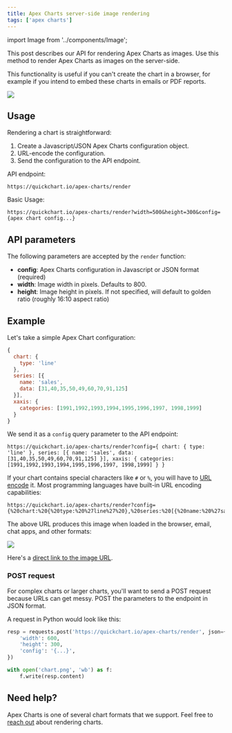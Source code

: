 ```yaml
---
title: Apex Charts server-side image rendering
tags: ['apex charts']
---
```


import Image from '../components/Image';

This post describes our API for rendering Apex Charts as images. Use this method to render Apex Charts as images on the server-side.

This functionality is useful if you can't create the chart in a browser, for example if you intend to embed these charts in emails or PDF reports.

<Image maxWidth={600} caption="Apex Chart rendered to image using the QuickChart API." src="http://quickchart.io/apex-charts/render?config=%7B%20series%3A%5B%7B%20name%3A%27series1%27%2C%20data%3A%5B31%2C40%2C28%2C51%2C42%2C109%2C100%5D%20%7D%2C%7B%20name%3A%27series2%27%2C%20data%3A%5B11%2C32%2C45%2C32%2C34%2C52%2C41%5D%20%7D%5D%2C%20chart%3A%7B%20height%3A350%2C%20type%3A%27area%27%20%7D%2C%20dataLabels%3A%7B%20enabled%3Afalse%20%7D%2C%20stroke%3A%7B%20curve%3A%27smooth%27%20%7D%2C%20xaxis%3A%7B%20type%3A%27datetime%27%2C%20categories%3A%5B%222018-09-19T00%3A00%3A00.000Z%22%2C%222018-09-19T01%3A30%3A00.000Z%22%2C%222018-09-19T02%3A30%3A00.000Z%22%2C%222018-09-19T03%3A30%3A00.000Z%22%2C%222018-09-19T04%3A30%3A00.000Z%22%2C%222018-09-19T05%3A30%3A00.000Z%22%2C%222018-09-19T06%3A30%3A00.000Z%22%5D%20%7D%2C%20tooltip%3A%7B%20x%3A%7B%20format%3A%27dd%2FMM%2FyyHH%3Amm%27%20%7D%2C%20%7D%2C%20%7D" />

## Usage

Rendering a chart is straightforward:

1. Create a Javascript/JSON Apex Charts configuration object.
1. URL-encode the configuration.
1. Send the configuration to the API endpoint.

API endpoint:

```
https://quickchart.io/apex-charts/render
```

Basic Usage:

```
https://quickchart.io/apex-charts/render?width=500&height=300&config={apex chart config...}
```

## API parameters

The following parameters are accepted by the `render` function:

- **config**: Apex Charts configuration in Javascript or JSON format (required)
- **width**: Image width in pixels. Defaults to 800.
- **height**: Image height in pixels. If not specified, will default to golden ratio (roughly 16:10 aspect ratio)

## Example

Let's take a simple Apex Chart configuration:

```js
{
  chart: {
    type: 'line'
  },
  series: [{
    name: 'sales',
    data: [31,40,35,50,49,60,70,91,125]
  }],
  xaxis: {
    categories: [1991,1992,1993,1994,1995,1996,1997, 1998,1999]
  }
}
```

We send it as a `config` query parameter to the API endpoint:

```
https://quickchart.io/apex-charts/render?config={ chart: { type: 'line' }, series: [{ name: 'sales', data: [31,40,35,50,49,60,70,91,125] }], xaxis: { categories: [1991,1992,1993,1994,1995,1996,1997, 1998,1999] } }
```

If your chart contains special characters like `#` or `%`, you will have to [URL encode](https://urlencoder.io) it. Most programming languages have built-in URL encoding capabilities:

```
https://quickchart.io/apex-charts/render?config={%20chart:%20{%20type:%20%27line%27%20},%20series:%20[{%20name:%20%27sales%27,%20data:%20[31,40,35,50,49,60,70,91,125]%20}],%20xaxis:%20{%20categories:%20[1991,1992,1993,1994,1995,1996,1997,%201998,1999]%20}%20}
```

The above URL produces this image when loaded in the browser, email, chat apps, and other formats:

<Image src="http://quickchart.io/apex-charts/render?config={%20chart:%20{%20type:%20%27line%27%20},%20series:%20[{%20name:%20%27sales%27,%20data:%20[31,40,35,50,49,60,70,91,125]%20}],%20xaxis:%20{%20categories:%20[1991,1992,1993,1994,1995,1996,1997,%201998,1999]%20}%20}" />

Here's a [direct link to the image URL](http://quickchart.io/apex-charts/render?config={%20chart:%20{%20type:%20%27line%27%20},%20series:%20[{%20name:%20%27sales%27,%20data:%20[31,40,35,50,49,60,70,91,125]%20}],%20xaxis:%20{%20categories:%20[1991,1992,1993,1994,1995,1996,1997,%201998,1999]%20}%20}).

### POST request

For complex charts or larger charts, you'll want to send a POST request because URLs can get messy. POST the parameters to the endpoint in JSON format.

A request in Python would look like this:

```python
resp = requests.post('https://quickchart.io/apex-charts/render', json={
    'width': 600,
    'height': 300,
    'config': '{...}',
})

with open('chart.png', 'wb') as f:
    f.write(resp.content)
```

## Need help?

Apex Charts is one of several chart formats that we support. Feel free to [reach out](https://community.quickchart.io/) about rendering charts.

